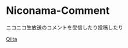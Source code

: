 # Niconama-Comment
ニコニコ生放送のコメントを受信したり投稿したり

[Qiita](https://qiita.com/iedred7584/items/b1fbd4f61694696e90be)